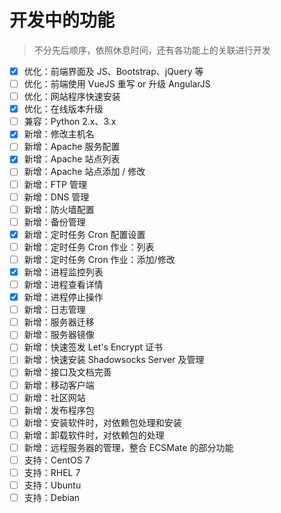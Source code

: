 # 开发中的功能

> 不分先后顺序，依照休息时间，还有各功能上的关联进行开发

- [x] 优化：前端界面及 JS、Bootstrap、jQuery 等
- [ ] 优化：前端使用 VueJS 重写 or 升级 AngularJS
- [ ] 优化：网站程序快速安装
- [x] 优化：在线版本升级
- [ ] 兼容：Python 2.x、3.x
- [x] 新增：修改主机名
- [ ] 新增：Apache 服务配置
- [x] 新增：Apache 站点列表
- [ ] 新增：Apache 站点添加 / 修改
- [ ] 新增：FTP 管理
- [ ] 新增：DNS 管理
- [ ] 新增：防火墙配置
- [ ] 新增：备份管理
- [x] 新增：定时任务 Cron 配置设置
- [ ] 新增：定时任务 Cron 作业：列表
- [ ] 新增：定时任务 Cron 作业：添加/修改
- [x] 新增：进程监控列表
- [ ] 新增：进程查看详情
- [x] 新增：进程停止操作
- [ ] 新增：日志管理
- [ ] 新增：服务器迁移
- [ ] 新增：服务器镜像
- [ ] 新增：快速签发 Let's Encrypt 证书
- [ ] 新增：快速安装 Shadowsocks Server 及管理
- [ ] 新增：接口及文档完善
- [ ] 新增：移动客户端
- [ ] 新增：社区网站
- [ ] 新增：发布程序包
- [ ] 新增：安装软件时，对依赖包处理和安装
- [ ] 新增：卸载软件时，对依赖包的处理
- [ ] 新增：远程服务器的管理，整合 ECSMate 的部分功能
- [ ] 支持：CentOS 7
- [ ] 支持：RHEL 7
- [ ] 支持：Ubuntu
- [ ] 支持：Debian
